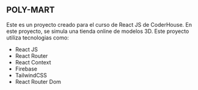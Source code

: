 ## POLY-MART

Este es un proyecto creado para el curso de React JS de CoderHouse.
En este proyecto, se simula una tienda online de modelos 3D.
Este proyecto utiliza tecnologias como:

- React JS
- React Router
- React Context
- Firebase
- TailwindCSS
- React Router Dom
